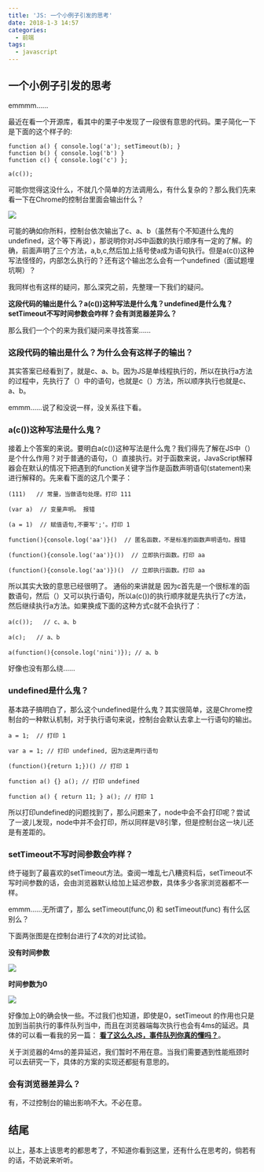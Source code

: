 ```yaml
---
title: 'JS: 一个小例子引发的思考'
date: 2018-1-3 14:57
categories:
  - 前端
tags:
  - javascript
---
```


## **一个小例子引发的思考**

emmmm……

最近在看一个开源库，看其中的栗子中发现了一段很有意思的代码。栗子简化一下是下面的这个样子的:

```
function a() { console.log('a'); setTimeout(b); }
function b() { console.log('b') }
function c() { console.log('c') };

a(c());
```

可能你觉得这没什么，不就几个简单的方法调用么，有什么复杂的？那么我们先来看一下在Chrome的控制台里面会输出什么？

![](http://ww1.sinaimg.cn/large/86c7c947gy1fn3en7cjl6j219m04qjrp.jpg)

可能的确如你所料，控制台依次输出了c、a、b（虽然有个不知道什么鬼的undefined，这个等下再说），那说明你对JS中函数的执行顺序有一定的了解。的确，前面声明了三个方法，a,b,c,然后加上括号使a成为语句执行。但是a(c())这种写法怪怪的，内部怎么执行的？还有这个输出怎么会有一个undefined（面试题埋坑啊）？

我同样也有这样的疑问，那么深究之前，先整理一下我们的疑问。

**这段代码的输出是什么？a(c())这种写法是什么鬼？undefined是什么鬼？setTimeout不写时间参数会咋样？会有浏览器差异么？**

那么我们一个个的来为我们疑问来寻找答案……

### **这段代码的输出是什么？为什么会有这样子的输出？**


其实答案已经看到了，就是c、a、b。因为JS是单线程执行的，所以在执行a方法的过程中，先执行了（）中的语句，也就是c（）方法，所以顺序执行也就是c、a、b。


emmm……说了和没说一样，没关系往下看。

### **a(c())这种写法是什么鬼？**

接着上个答案的来说。要明白a(c())这种写法是什么鬼？我们得先了解在JS中（）是个什么作用？对于普通的语句，（）直接执行。对于函数来说，JavaScript解释器会在默认的情况下把遇到的function关键字当作是函数声明语句(statement)来进行解释的。先来看下面的这几个栗子：

```
(111)   // 常量，当做语句处理。打印 111

(var a)  // 变量声明。 报错

(a = 1)  // 赋值语句,不要写';'。打印 1

function(){console.log('aa')}()  // 匿名函数，不是标准的函数声明语句。报错

(function(){console.log('aa')}())  // 立即执行函数。打印 aa

(function(){console.log('aa')})()  // 立即执行函数。打印 aa
```

所以其实大致的意思已经很明了。 通俗的来讲就是 因为c首先是一个很标准的函数语句，然后（）又可以执行语句，所以a(c())的执行顺序就是先执行了c方法，然后继续执行a方法。如果换成下面的这种方式c就不会执行了：

```
a(c());   // c、a、b

a(c);	// a、b

a(function(){console.log('nini')});	// a、b

```

好像也没有那么绕……


### **undefined是什么鬼？**

基本路子搞明白了，那么这个undefined是什么鬼？其实很简单，这是Chrome控制台的一种默认机制，对于执行语句来说，控制台会默认去拿上一行语句的输出。

```
a = 1;	// 打印 1

var a = 1; // 打印 undefined, 因为这是两行语句

(function(){return 1;})() // 打印 1

function a() {} a(); // 打印 undefined

function a() { return 11; } a(); // 打印 1

```

所以打印undefined的问题找到了，那么问题来了，node中会不会打印呢？尝试了一波儿发现，node中并不会打印，所以同样是V8引擎，但是控制台这一块儿还是有差距的。


### **setTimeout不写时间参数会咋样？**

终于碰到了最喜欢的setTimeout方法。查阅一堆乱七八糟资料后，setTimeout不写时间参数的话，会由浏览器默认给加上延迟参数，具体多少各家浏览器都不一样。

emmm……无所谓了，那么 setTimeout(func,0) 和 setTimeout(func) 有什么区别么？

下面两张图是在控制台进行了4次的对比试验。

**没有时间参数**

![](http://ww1.sinaimg.cn/large/86c7c947gy1fn3en77tpyj20ky0d20u9.jpg)

**时间参数为0**

![](http://ww1.sinaimg.cn/large/86c7c947gy1fn3en7dhw1j20n60cs0u7.jpg)

好像加上0的确会快一些。不过我们也知道，即使是0，setTimeout 的作用也只是加到当前执行的事件队列当中，而且在浏览器端每次执行也会有4ms的延迟。具体的可以看一看我的另一篇： [**看了这么久JS，事件队列你真的懂吗？**](http://blog.csdn.net/u013707249/article/details/78731356)。

关于浏览器的4ms的差异延迟，我们暂时不用在意。当我们需要遇到性能瓶颈时可以去研究一下，具体的方案的实现还都挺有意思的。

### **会有浏览器差异么？**

有，不过控制台的输出影响不大。不必在意。


## **结尾**


以上，基本上该思考的都思考了，不知道你看到这里，还有什么在思考的，倘若有的话，不妨说来听听。

